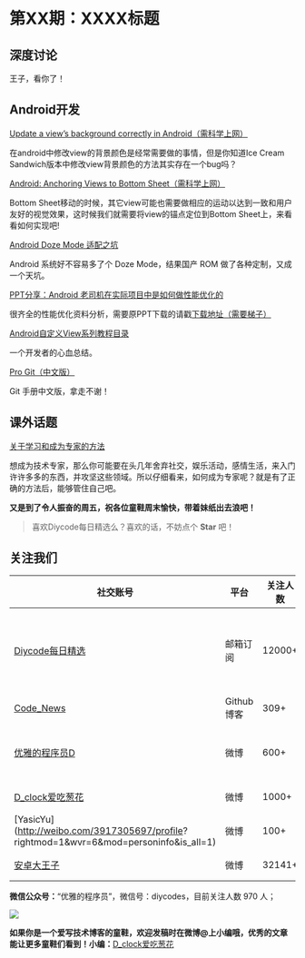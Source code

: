 # 第XX期：XXXX标题

## 深度讨论

[]()

王子，看你了！

## Android开发

[Update a view’s background correctly in Android（需科学上网）](https://medium.com/@william.liu/update-a-views-background-correctly-in-android-a4ec84d757f4#.13l0gauis)

在android中修改view的背景颜色是经常需要做的事情，但是你知道Ice Cream Sandwich版本中修改view背景颜色的方法其实存在一个bug吗？

[Android: Anchoring Views to Bottom Sheet（需科学上网）](https://medium.com/@emrullahluleci/android-anchoring-views-to-bottom-sheet-9c9069caf7d4#.bmszpm55k)

Bottom Sheet移动的时候，其它view可能也需要做相应的运动以达到一致和用户友好的视觉效果，这时候我们就需要将view的锚点定位到Bottom Sheet上，来看看如何实现吧!

[Android Doze Mode 适配之坑](http://mp.weixin.qq.com/s?__biz=MzAxNzMxNzk5OQ==&mid=2649484660&idx=1&sn=97b56a6d0c976f6c82503272eee3dacb&scene=1&srcid=0817o3kkY7G4o7bAMJvRt56C#rd)

Android 系统好不容易多了个 Doze Mode，结果国产 ROM 做了各种定制，又成一个天坑。

[PPT分享：Android 老司机在实际项目中是如何做性能优化的](http://mp.weixin.qq.com/s?__biz=MzIwNjQ1NzQxNA==&mid=2247483791&idx=1&sn=e89655613e19262036b659cba04f54f9&scene=1&srcid=0818vZyVqodLcQspghgIfT5T#rd)

很齐全的性能优化资料分析，需要原PPT下载的请戳[下载地址（需要梯子）](https://drive.google.com/file/d/0B0y21wtdkKK7U0ZGWk9JakJubTg/view?usp=sharing)

[Android自定义View系列教程目录](http://www.gcssloop.com/1970/01/CustomViewIndex/)

一个开发者的心血总结。

[Pro Git（中文版）](http://git.oschina.net/progit/index.html)

Git 手册中文版，拿走不谢！

## 课外话题

[关于学习和成为专家的方法](https://zi.com/w/a/7152HU?_=1471449428923)

想成为技术专家，那么你可能要在头几年舍弃社交，娱乐活动，感情生活，来入门许许多多的东西，并攻坚这些领域。所以仔细看来，如何成为专家呢？就是有了正确的方法后，能够管住自己吧。

**又是到了令人振奋的周五，祝各位童鞋周末愉快，带着妹纸出去浪吧！**

> 喜欢Diycode每日精选么？喜欢的话，不妨点个 **Star** 吧！

## 关注我们

| 社交账号  |  平台  | 关注人数 | 说明 |
| -------- | -------- | -------- | -------- |
| [Diycode每日精选](http://list.qq.com/cgi-bin/qf_invite?id=d469993d2c888e971c0fbb2309c4d84256968386b126b967)|   邮箱订阅  | 12000+ | 每日分享一次Android、iOS、Swfit技术干货  |
| [Code_News](https://github.com/DiyCodes/code_news) |    Github博客  |309+ | 每日邮件推送列表  |
| [优雅的程序员D](http://weibo.com/u/5891258264) |   微博  | 600+ | 官方微博，每日分享开源信息  |
| [D_clock爱吃葱花](http://weibo.com/u/2480694892)  |   微博  | 1000+ | 日报发起人  |
|[YasicYu](http://weibo.com/3917305697/profile? rightmod=1&wvr=6&mod=personinfo&is_all=1)  |   微博  | 100+ | 日报发起人  |
|[安卓大王子](http://weibo.com/apkbus/)   |   微博  | 32141+ | 日报发起人  |



**微信公众号：**“优雅的程序员”，微信号：diycodes，目前关注人数 970 人；

![](http://upload-images.jianshu.io/upload_images/1846413-b42abfa70f909099.jpg?imageMogr2/auto-orient/strip%7CimageView2/2/w/1240)

**如果你是一个爱写技术博客的童鞋，欢迎发稿时在微博@上小编哦，优秀的文章能让更多童鞋们看到！小编：**[D_clock爱吃葱花](http://weibo.com/2480694892/profile?rightmod=1&wvr=6&mod=personinfo&is_all=1)
